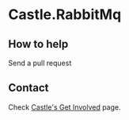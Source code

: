 Castle.RabbitMq
===============




How to help
-----------

Send a pull request


Contact
-------

Check [Castle's Get Involved](http://www.castleproject.org/get-involved/mailing-lists/) page. 

